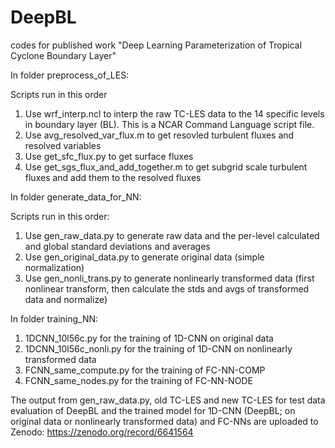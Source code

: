 # DeepBL
codes for published work "Deep Learning Parameterization of Tropical Cyclone Boundary Layer"

In folder preprocess_of_LES:

Scripts run in this order
1. Use wrf_interp.ncl to interp the raw TC-LES data to the 14 specific levels in boundary layer (BL). This is a NCAR Command Language script file.
2. Use avg_resolved_var_flux.m to get resovled turbulent fluxes and resolved variables
3. Use get_sfc_flux.py to get surface fluxes
4. Use get_sgs_flux_and_add_together.m to get subgrid scale turbulent fluxes and add them to the resolved fluxes

In folder generate_data_for_NN:

Scripts run in this order:
1. Use gen_raw_data.py to generate raw data and the per-level calculated and global standard deviations and averages
2. Use gen_original_data.py to generate original data (simple normalization)
3. Use gen_nonli_trans.py to generate nonlinearly transformed data (first nonlinear transform, then calculate the stds and avgs of transformed data and normalize)

In folder training_NN:

1. 1DCNN_10l56c.py for the training of 1D-CNN on original data
2. 1DCNN_10l56c_nonli.py for the training of 1D-CNN on nonlinearly transformed data
3. FCNN_same_compute.py for the training of FC-NN-COMP
4. FCNN_same_nodes.py for the training of FC-NN-NODE

The output from gen_raw_data.py, old TC-LES and new TC-LES for test data evaluation of DeepBL and the trained model for 1D-CNN (DeepBL; on original data or nonlinearly transformed data) and FC-NNs are uploaded to Zenodo: https://zenodo.org/record/6641564

